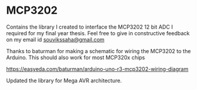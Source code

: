 # MCP3202
Contains the library I created to interface the MCP3202 12 bit ADC I required for my final year thesis.
Feel free to give in constructive feedback on my email id souvikssaha@gmail.com

Thanks to baturman for making a schematic for wiring the MCP3202 to the Arduino. This should also work for most MCP320x chips

https://easyeda.com/baturman/arduino-uno-r3-mcp3202-wiring-diagram

Updated the library for Mega AVR architecture.
